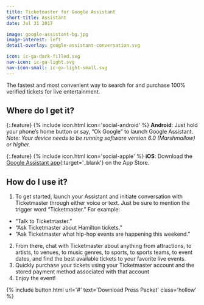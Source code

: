 ```yaml
---
title: Ticketmaster for Google Assistant
short-title: Assistant
date: Jul 31 2017

image: google-assistant-bg.jpg
image-interest: left
detail-overlay: google-assistant-conversation.svg

icon: ic-ga-dark-filled.svg
nav-icon: ic-ga-light.svg
nav-icon-small: ic-ga-light-small.svg
---
```


The fastest and most convenient way to search for and purchase 100% verified tickets for live entertainment.

## Where do I get it?

{:.feature}
{% include icon.html icon='social-android' %} **Android**: Just hold your phone’s home button or say, “Ok Google” to launch Google Assistant. _Note: Your device needs to be running software version 6.0 (Marshmallow) or higher._

{:.feature}
{% include icon.html icon='social-apple' %} **iOS**: Download the [Google Assistant app](https://appsto.re/us/r4PXib.i){:target='_blank'} on the App Store.

## How do I use it?

1. To get started, launch your Assistant and initiate conversation with Ticketmaster through either voice or text. Just be sure to mention the trigger word “Ticketmaster.” For example:
  - “Talk to Ticketmaster.”
  - “Ask Ticketmaster about Hamilton tickets.”
  - “Ask Ticketmaster what hip-hop events are happening this weekend.”
2. From there, chat with Ticketmaster about anything from attractions, to artists, to venues, to music genres, to sports, to sports teams, to event dates, and find the best available tickets to your favorite live events.
3. Quickly purchase your tickets using your Ticketmaster account and the stored payment method associated with that account
4. Enjoy the event!

{% include button.html url='#' text='Download Press Packet' class='hollow' %}
